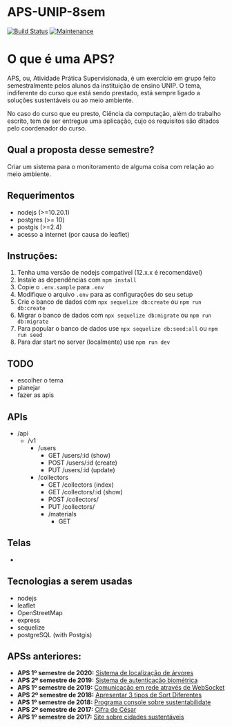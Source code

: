 # APS-UNIP-8sem

[![Build Status](https://travis-ci.com/ogabriel/APS-UNIP-8sem.svg?branch=master)](https://travis-ci.com/ogabriel/APS-UNIP-8sem)
[![Maintenance](https://img.shields.io/badge/Maintained%3F-yes-green.svg)](https://GitHub.com/Naereen/StrapDown.js/graphs/commit-activity)

# O que é uma APS?

APS, ou, Atividade Prática Supervisionada, é um exercício em grupo feito semestralmente pelos alunos da instituição de ensino UNIP. O tema, indiferente do curso que está sendo prestado, está sempre ligado a soluções sustentáveis ou ao meio ambiente.

No caso do curso que eu presto, Ciência da computação, além do trabalho escrito, tem de ser entregue uma aplicação, cujo os requisitos são ditados pelo coordenador do curso.

## Qual a proposta desse semestre?

Criar um sistema para o monitoramento de alguma coisa com relação ao meio ambiente.

## Requerimentos

- nodejs (>=10.20.1)
- postgres (>= 10)
- postgis (>=2.4)
- acesso a internet (por causa do leaflet)

## Instruções:

1. Tenha uma versão de nodejs compatível (12.x.x é recomendável)
2. Instale as dependências com `npm install`
3. Copie o `.env.sample` para `.env`
4. Modifique o arquivo `.env` para as configurações do seu setup
5. Crie o banco de dados com `npx sequelize db:create` ou `npm run db:create`
6. Migrar o banco de dados com `npx sequelize db:migrate` ou `npm run db:migrate`
7. Para popular o banco de dados use `npx sequelize db:seed:all` ou `npm run seed`
8. Para dar start no server (localmente) use `npm run dev`

## TODO
- escolher o tema
- planejar
- fazer as apis

## APIs

- /api
  - /v1
    - /users
      - GET /users/:id (show)
      - POST /users/:id (create)
      - PUT /users/:id (update)
    - /collectors
      - GET /collectors (index)
      - GET /collectors/:id (show)
      - POST /collectors/
      - PUT /collectors/
      - /materials
        - GET

## Telas

-

## Tecnologias a serem usadas

- nodejs
- leaflet
- OpenStreetMap
- express
- sequelize
- postgreSQL (with Postgis)

## APSs anteriores:

- **APS 1º semestre de 2020:** [Sistema de localização de árvores](https://github.com/ogabriel/APS-UNIP-7sem)
- **APS 2º semestre de 2019:** [Sistema de autenticação biométrica](https://github.com/ogabriel/APS-UNIP-6sem)
- **APS 1º semestre de 2019:** [Comunicação em rede através de WebSocket](https://github.com/ogabriel/APS-UNIP-5sem)
- **APS 2º semestre de 2018:** [Apresentar 3 tipos de Sort Diferentes](https://github.com/ogabriel/APS-UNIP-4sem)
- **APS 1º semestre de 2018:** [Programa console sobre sustentabilidate](https://github.com/ogabriel/APS-UNIP-3sem)
- **APS 2º semestre de 2017:** [Cifra de César](https://github.com/ogabriel/APS-UNIP-2sem)
- **APS 1º semestre de 2017:** [Site sobre cidades sustentáveis](https://github.com/ogabriel/APS-UNIP-1sem)
